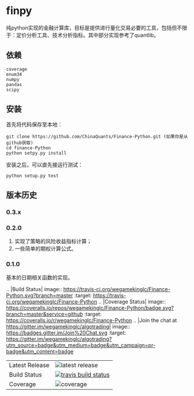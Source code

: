 finpy
====================

<table>
<tr>
  <td>Latest Release</td>
  <td><img src="https://img.shields.io/pypi/v/finance-python.svg" alt="latest release" /></td>
</tr>
<tr>
  <td>Build Status</td>
  <td>
    <a href="https://travis-ci.org/wegamekinglc/Finance-Python">
    <img src="https://travis-ci.org/wegamekinglc/Finance-Python.svg?branch=master" alt="travis build status" />
    </a>
  </td>
</tr>
<tr>
  <td>Coverage</td>
  <td><img src="https://coveralls.io/repos/wegamekinglc/Finance-Python/badge.svg?branch=master&service=github" alt="coverage" /></td>
</tr
</table>

纯python实现的金融计算库，目标是提供进行量化交易必要的工具，包括但不限于：定价分析工具、技术分析指标。其中部分实现参考了quantlib。

依赖
-------------

    coverage
    enum34
    numpy
    pandas
    scipy

安装
-------------

首先将代码保存至本地：

    git clone https://github.com/ChinaQuants/Finance-Python.git (如果你是从github获取)
    cd finance-Python
    python setpy.py install


安装之后，可以直先接运行测试：

    python setup.py test

版本历史
-------------

### 0.3.x


### 0.2.0

1. 实现了策略的风险收益指标计算；
2. 一些简单的期权计算公式。

### 0.1.0


基本的日期相关函数的实现。

.. |Build Status| image:: https://travis-ci.org/wegamekinglc/Finance-Python.svg?branch=master
   :target: https://travis-ci.org/wegamekinglc/Finance-Python
.. |Coverage Status| image:: https://coveralls.io/repos/wegamekinglc/Finance-Python/badge.svg?branch=master&service=github
   :target: https://coveralls.io/r/wegamekinglc/Finance-Python
.. |Join the chat at https://gitter.im/wegamekinglc/algotrading| image:: https://badges.gitter.im/Join%20Chat.svg
   :target: https://gitter.im/wegamekinglc/algotrading?utm_source=badge&utm_medium=badge&utm_campaign=pr-badge&utm_content=badge
